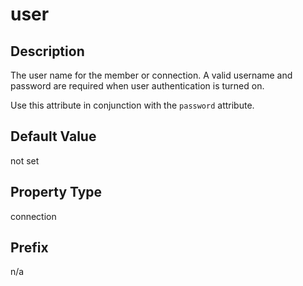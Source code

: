 # user

## Description

The user name for the member or connection. A valid username and password are required when user authentication is turned on.

Use this attribute in conjunction with the `password` attribute.

## Default Value

not set

## Property Type

connection

## Prefix

n/a
